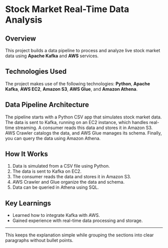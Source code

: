 # Stock Market Real-Time Data Analysis

## Overview
This project builds a data pipeline to process and analyze live stock market data using **Apache Kafka** and **AWS** services.

## Technologies Used
The project makes use of the following technologies: **Python**, **Apache Kafka**, **AWS EC2**, **Amazon S3**, **AWS Glue**, and **Amazon Athena**.

## Data Pipeline Architecture
The pipeline starts with a Python CSV app that simulates stock market data. The data is sent to Kafka, running on an EC2 instance, which handles real-time streaming. A consumer reads this data and stores it in Amazon S3. AWS Crawler catalogs the data, and AWS Glue manages its schema. Finally, you can query the data using Amazon Athena.

## How It Works
1. Data is simulated from a CSV file using Python.
2. The data is sent to Kafka on EC2.
3. The consumer reads the data and stores it in Amazon S3.
4. AWS Crawler and Glue organize the data and schema.
5. Data can be queried in Athena using SQL.

## Key Learnings
- Learned how to integrate Kafka with AWS.
- Gained experience with real-time data processing and storage.

---

This keeps the explanation simple while grouping the sections into clear paragraphs without bullet points.
